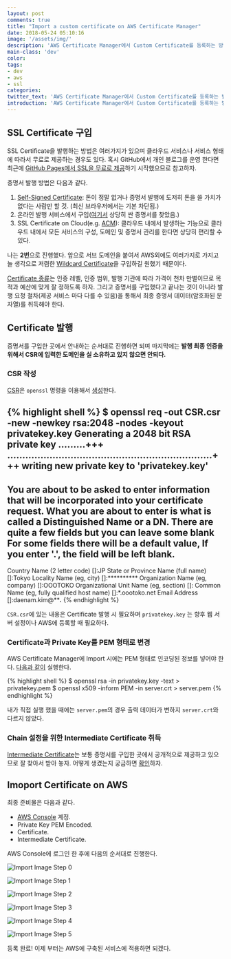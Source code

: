 ```yaml
---
layout: post
comments: true
title: "Import a custom certificate on AWS Certificate Manager"
date: 2018-05-24 05:10:16
image: '/assets/img/'
description: 'AWS Certificate Manager에서 Custom Certificate를 등록하는 방법을 알아보자.'
main-class: 'dev'
color:
tags:
- dev
- aws
- ssl
categories:
twitter_text: 'AWS Certificate Manager에서 Custom Certificate를 등록하는 방법을 알아보자.'
introduction: 'AWS Certificate Manager에서 Custom Certificate를 등록하는 방법을 알아보자.'
---
```


## SSL Certificate 구입

SSL Certificate을 발행하는 방법은 여러가지가 있으며 클라우드 서비스나 서비스 형태에 따라서 무료로 제공하는 경우도 있다. 혹시 GitHub에서 개인 블로그를 운영 한다면 최근에 [GitHub Pages에서 SSL을 무료로 제공](https://blog.github.com/2018-05-01-github-pages-custom-domains-https/)하기 시작했으므로 참고하자.

증명서 발행 방법은 다음과 같다.

1. [Self-Signed Certificate](https://en.wikipedia.org/wiki/Self-signed_certificate): 돈이 정말 없거나 증명서 발행에 도저히 돈을 쓸 가치가 없다는 사람만 할 것. (최신 브라우저에서는 기본 차단됨.)
2. 온라인 발행 서비스에서 구입([여기서](https://www.ssl2buy.com/wildcard-ssl-certificate) 상당히 싼 증명서를 찾았음.)
3. SSL Certificate on Cloud(e.g. [ACM](https://aws.amazon.com/certificate-manager/?nc1=h_ls)): 클라우드 내에서 발생하는 기능으로 클라우드 내에서 모든 서비스의 구성, 도메인 및 증명서 관리를 한다면 상당히 편리할 수 있다.

나는 **2번**으로 진행했다. 앞으로 서브 도메인을 붙여서 AWS외에도 여러가지로 가지고 놀 생각으로 저렴한 [Wildcard Certificate](https://en.wikipedia.org/wiki/Wildcard_certificate)을 구입하길 원했기 때문이다.

[Certificate 종류](https://www.globalsign.com/en/ssl-information-center/types-of-ssl-certificate/)는 인증 레벨, 인증 범위, 발행 기관에 따라 가격이 천차 만별이므로 목적과 예산에 맞게 잘 정하도록 하자. 그리고 증명서를 구입했다고 끝나는 것이 아니라 발행 요청 철차(제공 서비스 마다 다를 수 있음)을 통해서 최종 증명서 데이터(암호화된 문자열)를 취득해야 한다.


## Certificate 발행

증명서를 구입한 곳에서 안내하는 순서대로 진행하면 되며 마지막에는 **발행 최종 인증을 위해서 CSR에 입력한 도메인을 실 소유하고 있지 않으면 안되다.**

### CSR 작성

[CSR](https://en.wikipedia.org/wiki/Certificate_signing_request)은 `openssl` 명령을 이용해서 [생성](https://support.globalsign.com/customer/portal/articles/1221018-generate-csr---openssl)한다.

{% highlight shell %}
$ openssl req -out CSR.csr -new -newkey rsa:2048 -nodes -keyout privatekey.key
Generating a 2048 bit RSA private key
.........+++
....................................................................+++
writing new private key to 'privatekey.key'
-----
You are about to be asked to enter information that will be incorporated
into your certificate request.
What you are about to enter is what is called a Distinguished Name or a DN.
There are quite a few fields but you can leave some blank
For some fields there will be a default value,
If you enter '.', the field will be left blank.
-----
Country Name (2 letter code) []:JP
State or Province Name (full name) []:Tokyo
Locality Name (eg, city) []:**********
Organization Name (eg, company) []:OOOTOKO
Organizational Unit Name (eg, section) []:
Common Name (eg, fully qualified host name) []:*.oootoko.net
Email Address []:daenam.kim@*****.***
{% endhighlight %}

`CSR.csr`에 있는 내용은 Certificate 발행 시 필요하며 `privatekey.key` 는 향후 웹 서버 설정이나 AWS에 등록할 때 필요하다.

### Certificate과 Private Key를 PEM 형태로 변경

AWS Certificate Manager에 Import 시에는 PEM 형태로 인코딩된 정보를 넣어야 한다. [다음과 같이](https://stackoverflow.com/questions/991758/how-to-get-pem-file-from-key-and-crt-files) 실행한다.

{% highlight shell %}
$ openssl rsa -in privatekey.key -text > privatekey.pem
$ openssl x509 -inform PEM -in server.crt > server.pem
{% endhighlight %}

내가 직접 실행 했을 때에는 `server.pem`의 경우 출력 데이터가 변하지 `server.crt`와 다르지 않았다.

### Chain 설정을 위한 Intermediate Certificate 취득

[Intermediate Certificate](https://en.wikipedia.org/wiki/Public_key_certificate#Types_of_certificate)는 보통 증명서를 구입한 곳에서 공개적으로 제공하고 있으므로 잘 찾아서 받아 놓자. 어떻게 생겼는지 궁금하면 [확인](https://www.alphassl.com/support/install-root-certificate.html)하자.

## Imoport Certificate on AWS

최종 준비물은 다음과 같다.

- [AWS Console](https://signin.aws.amazon.com/signin?redirect_uri=https%3A%2F%2Fconsole.aws.amazon.com%2Fconsole%2Fhome%3Fstate%3DhashArgs%2523%26isauthcode%3Dtrue&client_id=arn%3Aaws%3Aiam%3A%3A015428540659%3Auser%2Fhomepage&forceMobileApp=0) 계정.
- Private Key PEM Encoded.
- Certificate.
- Intermediate Certificate.

AWS Console에 로그인 한 후에 다음의 순서대로 진행한다.

![Import Image Step 0](https://cdn.oootoko.net/blog/assets/img/import-a-custom-certificate-on-aws-certificate-manager/aws-certificate-0.png)

![Import Image Step 1](https://cdn.oootoko.net/blog/assets/img/import-a-custom-certificate-on-aws-certificate-manager/aws-certificate-1.png)

![Import Image Step 2](https://cdn.oootoko.net/blog/assets/img/import-a-custom-certificate-on-aws-certificate-manager/aws-certificate-2.png)

![Import Image Step 3](https://cdn.oootoko.net/blog/assets/img/import-a-custom-certificate-on-aws-certificate-manager/aws-certificate-3.png)

![Import Image Step 4](https://cdn.oootoko.net/blog/assets/img/import-a-custom-certificate-on-aws-certificate-manager/aws-certificate-4.png)

![Import Image Step 5](https://cdn.oootoko.net/blog/assets/img/import-a-custom-certificate-on-aws-certificate-manager/aws-certificate-5.png)

등록 완료! 이제 부터는 AWS에 구축된 서비스에 적용하면 되겠다.
